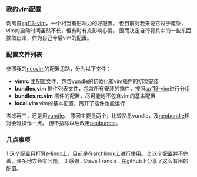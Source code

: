 ### 我的vim配置
剥离自[spf13-vim][1]，一个相当有影响力的好配置。
但目前对我来说它过于庞杂，vim的启动时间虽然不长，但有时有点影响心情。
因而决定自行将其中的一些东西摘取出来，作为自己今后vim的配置。

### 配置文件列表
参照我的[neovim][2]的配置思路，分为以下文件：

+ __vimrc__ 主配置文件，包含[vundle][3]的初始化和vim插件的初次安装
+ __bundles.vim__ 插件列表文件，包含所有安装的插件，按照[spf13-vim][1]进行分组
+ __bundles.rc.vim__ 插件的配置，尽可能地不包含vim的基本配置
+ __local.vim__ vim的基本配置，离开了插件也能运行

考虑再三，还是用[vundle][3]。
原因主要是两个，比较熟悉vundle，及[neobundle][4]相对会难操作一点。
但不排除以后改用[neobundle][4]。

### 几点事项
1 这个配置只打算在linux上，目前是在archlinux上进行使用。
2 这个配置并不完善，许多地方会有问题。
3 感谢__Steve Francia__在github上分享了这么有用的配置。

[1]: https://github.com/spf13/spf13-vim.git
[2]: https://github.com/gisphm/myneovimrc.git
[3]: https://github.com/gmarik/Vundle.vim.git
[4]: https://github.com/Shougo/neobundle.vim.git
